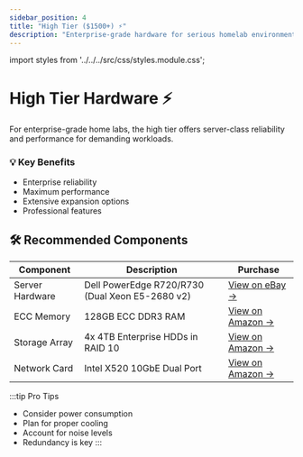 ```yaml
---
sidebar_position: 4
title: "High Tier ($1500+) ⚡"
description: "Enterprise-grade hardware for serious homelab environments"
---
```


import styles from '../../../src/css/styles.module.css';

# High Tier Hardware ⚡

For enterprise-grade home labs, the high tier offers server-class reliability and performance for demanding workloads.

<div className={styles.card}>
  <h3>💡 Key Benefits</h3>
  <ul>
    <li>Enterprise reliability</li>
    <li>Maximum performance</li>
    <li>Extensive expansion options</li>
    <li>Professional features</li>
  </ul>
</div>

## 🛠️ Recommended Components

<div className={styles.gridContainer}>

| Component | Description | Purchase |
|-----------|-------------|----------|
| Server Hardware | Dell PowerEdge R720/R730 (Dual Xeon E5-2680 v2) | [View on eBay →](https://www.ebay.com/sch/i.html?_nkw=dell+poweredge+r720+dual+xeon) |
| ECC Memory | 128GB ECC DDR3 RAM | [View on Amazon →](https://www.amazon.com/s?k=server+ddr3+ecc+reg+16gb) |
| Storage Array | 4x 4TB Enterprise HDDs in RAID 10 | [View on Amazon →](https://www.amazon.com/s?k=4tb+enterprise+hdd) |
| Network Card | Intel X520 10GbE Dual Port | [View on Amazon →](https://www.amazon.com/s?k=intel+x520+10gbe) |

</div>

:::tip Pro Tips
- Consider power consumption
- Plan for proper cooling
- Account for noise levels
- Redundancy is key
:::
